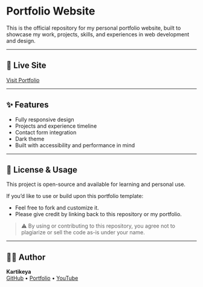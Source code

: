 # Portfolio Website

This is the official repository for my personal portfolio website, built to showcase my work, projects, skills, and experiences in web development and design.

---

## 🔗 Live Site

[Visit Portfolio](http://kartikeyalab.github.io/kartikeya)

---

## ✨ Features

- Fully responsive design  
- Projects and experience timeline  
- Contact form integration  
- Dark theme  
- Built with accessibility and performance in mind

---

## 📄 License & Usage

This project is open-source and available for learning and personal use.

If you’d like to use or build upon this portfolio template:

- Feel free to fork and customize it.  
- Please give credit by linking back to this repository or my portfolio.

> ⚠️ By using or contributing to this repository, you agree not to plagiarize or sell the code as-is under your name.

---

## 👨‍💻 Author

**Kartikeya**  
[GitHub](https://github.com/kartikeyalab) • [Portfolio](http://kartikeyalab.github.io/kartikeya) • [YouTube](https://www.youtube.com/@clever-ways)
